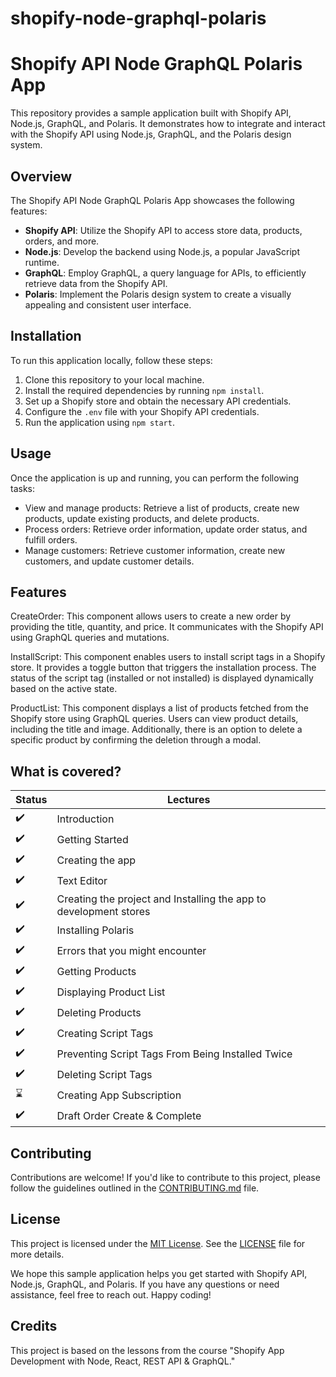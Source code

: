 # shopify-node-graphql-polaris

# Shopify API Node GraphQL Polaris App

This repository provides a sample application built with Shopify API, Node.js, GraphQL, and Polaris. It demonstrates how to integrate and interact with the Shopify API using Node.js, GraphQL, and the Polaris design system.

## Overview

The Shopify API Node GraphQL Polaris App showcases the following features:

- **Shopify API**: Utilize the Shopify API to access store data, products, orders, and more.
- **Node.js**: Develop the backend using Node.js, a popular JavaScript runtime.
- **GraphQL**: Employ GraphQL, a query language for APIs, to efficiently retrieve data from the Shopify API.
- **Polaris**: Implement the Polaris design system to create a visually appealing and consistent user interface.

## Installation

To run this application locally, follow these steps:

1. Clone this repository to your local machine.
2. Install the required dependencies by running `npm install`.
3. Set up a Shopify store and obtain the necessary API credentials.
4. Configure the `.env` file with your Shopify API credentials.
5. Run the application using `npm start`.

## Usage

Once the application is up and running, you can perform the following tasks:

- View and manage products: Retrieve a list of products, create new products, update existing products, and delete products.
- Process orders: Retrieve order information, update order status, and fulfill orders.
- Manage customers: Retrieve customer information, create new customers, and update customer details.

## Features
CreateOrder: This component allows users to create a new order by providing the title, quantity, and price. It communicates with the Shopify API using GraphQL queries and mutations.

InstallScript: This component enables users to install script tags in a Shopify store. It provides a toggle button that triggers the installation process. The status of the script tag (installed or not installed) is displayed dynamically based on the active state.

ProductList: This component displays a list of products fetched from the Shopify store using GraphQL queries. Users can view product details, including the title and image. Additionally, there is an option to delete a specific product by confirming the deletion through a modal.

## What is covered?

Status | Lectures
------------ | -------------
:heavy_check_mark: | Introduction
:heavy_check_mark: | Getting Started
:heavy_check_mark: | Creating the app
:heavy_check_mark: | Text Editor
:heavy_check_mark: | Creating the project and Installing the app to development stores
:heavy_check_mark: | Installing Polaris
:heavy_check_mark: | Errors that you might encounter
:heavy_check_mark: | Getting Products
:heavy_check_mark: | Displaying Product List
:heavy_check_mark: | Deleting Products
:heavy_check_mark: | Creating Script Tags
:heavy_check_mark: | Preventing Script Tags From Being Installed Twice
:heavy_check_mark: | Deleting Script Tags
:hourglass: | Creating App Subscription
:heavy_check_mark: | Draft Order Create & Complete

## Contributing

Contributions are welcome! If you'd like to contribute to this project, please follow the guidelines outlined in the [CONTRIBUTING.md](CONTRIBUTING.md) file.

## License

This project is licensed under the [MIT License](LICENSE). See the [LICENSE](LICENSE) file for more details.

We hope this sample application helps you get started with Shopify API, Node.js, GraphQL, and Polaris. If you have any questions or need assistance, feel free to reach out. Happy coding!

## Credits
This project is based on the lessons from the course "Shopify App Development with Node, React, REST API & GraphQL."